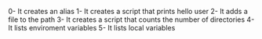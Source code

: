 0- It creates an alias
1- It creates a script that prints hello user
2- It adds a file to the path
3- It creates a script that counts the number of directories
4- It lists enviroment variables
5- It lists local variables
